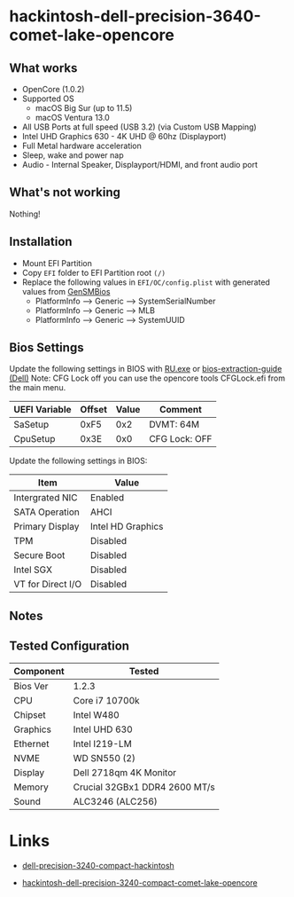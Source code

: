 # hackintosh-dell-precision-3640-comet-lake-opencore

## What works

* OpenCore (1.0.2)
* Supported OS
    * macOS Big Sur (up to 11.5)
    * macOS Ventura 13.0
* All USB Ports at full speed (USB 3.2) (via Custom USB Mapping)
* Intel UHD Graphics 630 - 4K UHD @ 60hz (Displayport)
* Full Metal hardware acceleration
* Sleep, wake and power nap
* Audio - Internal Speaker, Displayport/HDMI, and front audio port

## What's not working

Nothing!

## Installation

* Mount EFI Partition
* Copy `EFI` folder to EFI Partition root `(/)`
* Replace the following values in `EFI/OC/config.plist` with generated values from [GenSMBios](https://github.com/corpnewt/GenSMBIOS)
    * PlatformInfo --> Generic --> SystemSerialNumber
    * PlatformInfo --> Generic --> MLB
    * PlatformInfo --> Generic --> SystemUUID

## Bios Settings

Update the following settings in BIOS with [RU.exe](http://ruexe.blogspot.com/) or [bios-extraction-guide (Dell)](https://github.com/dreamwhite/bios-extraction-guide/tree/master/Dell)
Note: CFG Lock off you can use the opencore tools CFGLock.efi from the main menu.

| UEFI Variable | Offset | Value | Comment       |
| ------------- | ------ | ----- | ------------- |
| SaSetup       | 0xF5   | 0x2   | DVMT: 64M     |
| CpuSetup      | 0x3E   | 0x0   | CFG Lock: OFF |


Update the following settings in BIOS:

| Item              | Value             |
| ----------------- | ----------------- |
| Intergrated NIC   | Enabled           |
| SATA Operation    | AHCI              |
| Primary Display   | Intel HD Graphics |
| TPM               | Disabled          |
| Secure Boot       | Disabled          |
| Intel SGX         | Disabled          |
| VT for Direct I/O | Disabled          |


## Notes


## Tested Configuration

| Component | Tested                             |
| --------- | ---------------------------------- |
| Bios Ver  | 1.2.3                              |
| CPU       | Core i7 10700k                     |
| Chipset   | Intel W480                         |
| Graphics  | Intel UHD 630                      |
| Ethernet  | Intel I219-LM                      |
| NVME      | WD SN550 (2)                       |
| Display   | Dell 2718qm 4K Monitor             |
| Memory    | Crucial 32GBx1 DDR4 2600 MT/s      |
| Sound     | ALC3246 (ALC256)                   |


# Links
* [dell-precision-3240-compact-hackintosh](https://github.com/billzhong/dell-precision-3240-compact-hackintosh/)

* [hackintosh-dell-precision-3240-compact-comet-lake-opencore](https://github.com/weblogix/hackintosh-dell-precision-3240-compact-comet-lake-opencore)
